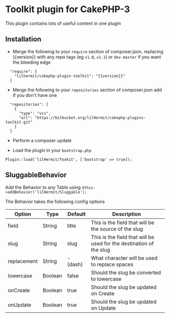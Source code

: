 # Toolkit plugin for CakePHP-3

This plugin contains lots of useful content in one plugin

## Installation

- Merge the following to your `require` section of composer.json, replacing {{version}} with any repo tags (eg `v1.0`, `v1.1`) or `dev-master` if you want the bleeding edge

```
  "require": {
    "lilhermit/cakephp-plugin-toolkit": "{{version}}"
  }
```

- Merge the following to your `repositories` section of composer.json add if you don't have one

```
  "repositories": [
    {
      "type": "vcs",
      "url": "https://bitbucket.org/lilHermit/cakephp-plugins-toolkit.git"
    }
  ]
```

- Perform a composer update

- Load the plugin in your `bootstrap.php`

```
Plugin::load('lilHermit/Tookit', ['bootstrap' => true]);
```

## SluggableBehavior

Add the Behavior to any Table using `$this->addBehavior('lilHermit/Sluggable');`

The Behavior takes the following config options

| Option        | Type          | Default   | Description   |
| ------------- | ------------- | --------- | ------------- |
| field         | String        | title     | This is the field that will be the source of the slug
| slug          | String        | slug      | This is the field that will be used for the destination of the slug
| replacement   | String        | - (dash)  | What character will be used to replace spaces
| lowercase     | Boolean       | false     | Should the slug be converted to lowercase
| onCreate      | Boolean       | true      | Should the slug be updated on Create
| onUpdate      | Boolean       | true      | Should the slug be updated on Update